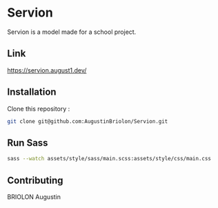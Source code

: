 # Servion
Servion is a model made for a school project.

## Link

https://servion.august1.dev/

## Installation

Clone this repository : 

```bash
git clone git@github.com:AugustinBriolon/Servion.git
```

## Run Sass
```bash
sass --watch assets/style/sass/main.scss:assets/style/css/main.css
```

## Contributing
BRIOLON Augustin